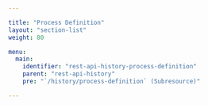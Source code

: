```yaml
---

title: "Process Definition"
layout: "section-list"
weight: 80

menu:
  main:
    identifier: "rest-api-history-process-definition"
    parent: "rest-api-history"
    pre: "`/history/process-definition` (Subresource)"

---
```

